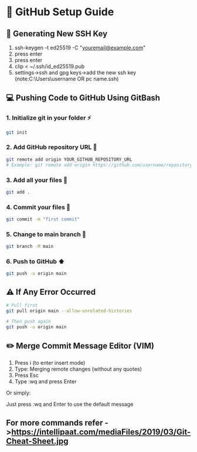 # 🚀 GitHub Setup Guide

## 🔑 Generating New SSH Key

1. ssh-keygen -t ed25519 -C "youremail@example.com"
2. press enter
3. press enter
4. clip < ~/.ssh/id_ed25519.pub
5. settings->ssh and gpg keys->add the new ssh key (note:C:\Users\username OR pc name\.ssh)

## 💻 Pushing Code to GitHub Using GitBash

### 1. Initialize git in your folder ⚡
```bash
git init
```

### 2. Add GitHub repository URL 🔗
```bash
git remote add origin YOUR_GITHUB_REPOSITORY_URL
# Example: git remote add origin https://github.com/username/repository.git
```

### 3. Add all your files 📁
```bash
git add .
```

### 4. Commit your files 💾
```bash
git commit -m "first commit"
```

### 5. Change to main branch 🌿
```bash
git branch -M main
```

### 6. Push to GitHub ⬆️
```bash
git push -u origin main
```

## ⚠️ If Any Error Occurred

```bash
# Pull first
git pull origin main --allow-unrelated-histories

# Then push again
git push -u origin main
```

## ✏️ Merge Commit Message Editor (VIM)

1. Press i (to enter insert mode)
2. Type: Merging remote changes (without any quotes)
3. Press Esc
4. Type :wq and press Enter

Or simply:

Just press :wq and Enter to use the default message

## For more commands refer ->https://intellipaat.com/mediaFiles/2019/03/Git-Cheat-Sheet.jpg
